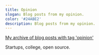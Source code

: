 ```yaml
---
title: Opinion
slogan: Blog posts from my opinion.
color: '#24ABE2'
description: Blog posts from my opinion.
---
```


[My archive of blog posts with tag 'opinion'](http://levibostian.com/blog/tag/opinion/)

Startups, college, open source. 
